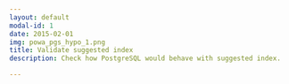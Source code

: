 ```yaml
---
layout: default
modal-id: 1
date: 2015-02-01
img: powa_pgs_hypo_1.png
title: Validate suggested index
description: Check how PostgreSQL would behave with suggested index.

---
```

